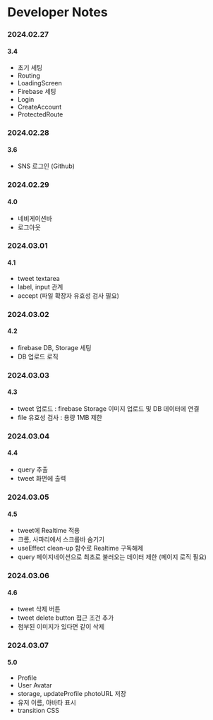 # Developer Notes

### 2024.02.27

#### 3.4

- 초기 세팅
- Routing
- LoadingScreen
- Firebase 세팅
- Login
- CreateAccount
- ProtectedRoute

### 2024.02.28

#### 3.6

- SNS 로그인 (Github)

### 2024.02.29

#### 4.0

- 네비게이션바
- 로그아웃

### 2024.03.01

#### 4.1

- tweet textarea
- label, input 관계
- accept (파일 확장자 유효성 검사 필요)

### 2024.03.02

#### 4.2

- firebase DB, Storage 세팅
- DB 업로드 로직

### 2024.03.03

#### 4.3

- tweet 업로드 : firebase Storage 이미지 업로드 및 DB 데이터에 연결
- file 유효성 검사 : 용량 1MB 제한

### 2024.03.04

#### 4.4

- query 추출
- tweet 화면에 출력

### 2024.03.05

#### 4.5

- tweet에 Realtime 적용
- 크롬, 사파리에서 스크롤바 숨기기
- useEffect clean-up 함수로 Realtime 구독해제
- query 페이지네이션으로 최초로 불러오는 데이터 제한 (페이지 로직 필요)

### 2024.03.06

#### 4.6

- tweet 삭제 버튼
- tweet delete button 접근 조건 추가
- 첨부된 이미지가 있다면 같이 삭제

### 2024.03.07

#### 5.0

- Profile
- User Avatar
- storage, updateProfile photoURL 저장
- 유저 이름, 아바타 표시
- transition CSS
